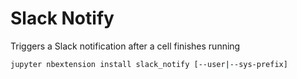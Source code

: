# Slack Notify

Triggers a Slack notification after a cell finishes running

```sh
jupyter nbextension install slack_notify [--user|--sys-prefix]
```
